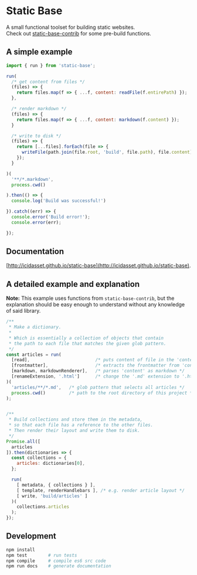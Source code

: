 # Static Base

A small functional toolset for building static websites.  
Check out [static-base-contrib](https://github.com/icidasset/static-base-contrib)
for some pre-build functions.



## A simple example

```js
import { run } from 'static-base';

run(
  /* get content from files */
  (files) => {
    return files.map(f => { ...f, content: readFile(f.entirePath) });
  },

  /* render markdown */
  (files) => {
    return files.map(f => { ...f, content: markdown(f.content) });
  }

  /* write to disk */
  (files) => {
    return [...files].forEach(file => {
      writeFile(path.join(file.root, 'build', file.path), file.content);
    });
  }

)(
  '**/*.markdown',
  process.cwd()

).then(() => {
  console.log('Build was successful!')

}).catch((err) => {
  console.error('Build error!');
  console.error(err);

});
```



## Documentation

[http://icidasset.github.io/static-base](http://icidasset.github.io/static-base).



## A detailed example and explanation

__Note:__ This example uses functions from `static-base-contrib`,
but the explanation should be easy enough to understand without
any knowledge of said library.

```js
/**
 * Make a dictionary.
 *
 * Which is essentially a collection of objects that contain
 * the path to each file that matches the given glob pattern.
 */
const articles = run(
  [read],                         /* puts content of file in the 'content' attribute */
  [frontmatter],                  /* extracts the frontmatter from 'content' and parses it */
  [markdown, markdownRenderer],   /* parses 'content' as markdown */
  [renameExtension, '.html']      /* change the '.md' extension to '.html' */
)(
  'articles/**/*.md',   /* glob pattern that selects all articles */
  process.cwd()         /* path to the root directory of this project */
);


/**
 * Build collections and store them in the metadata,
 * so that each file has a reference to the other files.
 * Then render their layout and write them to disk.
 */
Promise.all([
  articles
]).then(dictionaries => {
  const collections = {
    articles: dictionaries[0],
  };

  run(
    [ metadata, { collections } ],
    [ template, renderHandlebars ], /* e.g. render article layout */
    [ write, 'build/articles' ]
  )(
    collections.articles
  );
});
```



## Development

```bash
npm install
npm test        # run tests
npm compile     # compile es6 src code
npm run docs    # generate documentation
```
